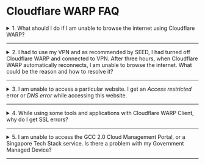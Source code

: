 # Cloudflare WARP FAQ

<details>
<summary>1. What should I do if I am unable to browse the internet using Cloudflare WARP?</summary>

Check if you are connected to any VPN. If you are still connected to your VPN, you may not be able to access the internet as it conflicts with your DNS resolver configuration. To resolve this, disconnect from your VPN and make sure only Cloudflare WARP is connected.

</details>
     <hr />
<details><summary>2. I had to use my VPN and as recommended by SEED, I had turned off Cloudflare WARP and connected to VPN. After three hours, when Cloudflare WARP automatically reconnects, I am unable to browse the internet. What could be the reason and how to resolve it?</summary>

If you disconnect Cloudflare WARP on your device, it gets automatically reconnected after three hours. At that time, if you are still connected to your VPN, you may not be able to access the internet as it conflicts with your DNS resolver configuration.

To resolve this, disconnect the device from your WiFi and reconnect it to your WiFi to reset the DNS resolver settings or restart your device.

In addition, make sure the VPN configuration does not route all traffic and DNS queries to the VPN server. Our recommendation is not to turn on WARP and the VPN at the same time.

</details>
     <hr />

<!--<details>
<summary>1. Though my VPN is connected, why am I unable to browse the internet once my WARP reconnects?</summary>

If you disconnect WARP on your device, it gets automatically reconnected after three hours. At that time, if you are still connected to your VPN, you may not be able to access the internet as this conflicts with your DNS resolver configuration.

To resolve this, disconnect the device from your WiFi and reconnect it to your WiFi to reset the DNS resolver settings or restart your device.

In addition, make sure the VPN configuration does not route all traffic and DNS queries to the VPN server. Our recommendation is not to turn on WARP and the VPN at the same time.

</details>
     <hr />-->

<details>
<summary>3. I am unable to access a particular website. I get an <em>Access restricted</em> error or <em>DNS error</em> while accessing this website.</summary>

The following can cause this issue:

- Gateway may have blocked these sites as WARP works with Cloudflare Gateway to block websites that are identified as malware sources or a security risk as per our security policy.

- DNS resolution for the website may fail because of WARP and Gateway.

*To resolve gateway issues for trusted sites* :

1. Turn off WARP.
2. Ensure Microsoft Defender is running to protect your device against malware.

?> Note WARP connection will automatically reconnect after three hours.

*To resolve DNS error for your device* :

<details><summary>macOS</summary>

1. Go to **Apple** menu > **System Preferences** > **Network**.

![network](../images/resolve-dns-error-macos/network.png)


2. Select **Wi-Fi** from the left pane and click **Advanced**.

?> If the lock icon at the lower left appears locked, click it to unlock the preference pane.

![wifi](../images/resolve-dns-error-macos/wifi.png)

3. Go to the **DNS tab** and click the plus icon.

<kbd>![DNS](../images/resolve-dns-error-macos/advanced-dns.png)

4. Enter 1.1.1.1 and click the plus icon again.

![DNS1](../images/resolve-dns-error-macos/dns-1.png)

5. Enter 1.0.0.1 and click **OK**.

![DNS2](../images/resolve-dns-error-macos/dns-2.png)

6. Click **Apply**

![apply DNS changes](../images/resolve-dns-error-macos/apply-dns-changes.png)

7. Restart your browser and verify if you can access the SEED-trusted websites such as GCC 2.0 CMP and any secured public website.
8. If you still cannot access SEED-trusted websites, raise a [Support Request][raise-support-request].
</details><br>

<details><summary>Windows</summary>

1. Select **Start** > **Settings** > **Network & Internet**.

![change-adapter-options](../images/resolve-dns-error-windows/change-adapter-options.png)

2. In the **Status** page, under **Advanced network settings** , select **Change adapter options**. The **Network Connections** page is displayed.
3. Right-click **Wi-Fi** and select **Properties**.

![wifi-properties](../images/resolve-dns-error-windows/wifi-properties.png)

4. Select **Internet Protocol Version 4(TCP/IPv4)** and click **Properties**.

![ipv4](../images/resolve-dns-error-windows/ipv4.png)

5. In the **General** tab, select **Use the following DNS server addresses**.

![existing-dns-server-address](../images/resolve-dns-error-windows/existing-dns-server-address.png)

?> Note down your existing settings for future reference.

6. Enter **1.1.1.1** as **Preferred DNS server** and **1.0.0.1** as **Alternate DNS server** addresses.

![new-dns-server-address](../images/resolve-dns-error-windows/new-dns-server-address.png)

7. Click **OK** and exit the window.
8. Restart your browser and verify if you can access the SEED-trusted websites such as GCC 2.0 CMP and any secured public website.
9. If you still cannot access SEED-trusted websites, raise a [support-request][raise-support-request].

</details>
</details>
     <hr />

<details>
<summary>4. While using some tools and applications with Cloudflare WARP Client, why do I get SSL errors?</summary>

Your tool or application may be using a certificate store that is separate from the trusted root certificate store of your system.

  1. Download the Cloudflare CA certificate to your root system store(s) from the [Cloudflare documentation page][install-cloudflare-cert-operating-system].
  2. Refer to your CLI tool documentation and configure it to trust the Cloudflare root certificate.
  3. You can also refer to the following links for instructions to configure your tool or application:
     * [Our instructions for commonly used CLI tools across Singapore
       Government developers][config-cli-tools-with-warp], or
     * [Cloudflare instructions for configuring commonly used developer CLI
       tools][install-cloudflare-cert-applications].

</details>
<hr />

<details>
<summary>5.  I am unable to access the GCC 2.0 Cloud Management Portal, or a Singapore Tech Stack service. Is there a problem with my Government Managed Device?</summary>

If you are unable to access the GCC 2.0 CMP or a SGTS service, confirm the following. If your answer is "Yes" for all these queries, raise an [incident support request](raise-an-incident-support-request).

*Confirm the following* :
1. If you have received the successfully onboarded email from DEEP.
2. If you are using only the [supported browsers](best-practices).
3. Ensure that Cloudflare WARP client is updated to the latest version and is connected. Go to Cloudflare WARP **Settings**, and ensure that **Gateway with WARP** is selected.
4. If Tanium is listed in the **Start** menu for Windows and in **Finder** > **Applications** for macOS.
5. If your device operating system is updated to the latest version.
6. If Defender is up-to-date and in the running state.
7. If your TechPass account has the required permissions to access the GCC 2.0 CMP or a particular SGTS service.

In addition, make sure the VPN configuration does not route all traffic
and DNS queries to the VPN server. Our recommendation is not to turn on
WARP and the VPN at the same time.

If you are still having issues accessing the GCC 2.0 CMP or SGTS
service, raise a [Support Request][raise-support-request].

</details>
<hr />



[raise-support-request]: ../raise-an-incident-support-request.md
[install-cloudflare-cert-operating-system]: https://developers.cloudflare.com/cloudflare-one/connections/connect-devices/warp/install-cloudflare-cert/#add-the-certificate-to-your-system
[config-cli-tools-with-warp]: ../configuration-of-common-developer-cli-tools-with-cloudflare-warp.md
[install-cloudflare-cert-applications]: https://developers.cloudflare.com/cloudflare-one/connections/connect-devices/warp/install-cloudflare-cert/#adding-to-applications
